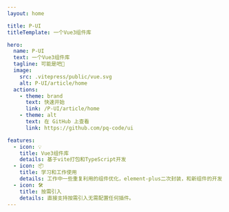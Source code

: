 ```yaml
---
layout: home

title: P-UI
titleTemplate: 一个Vue3组件库

hero:
  name: P-UI
  text: 一个Vue3组件库
  tagline: 可能是吧🤔
  image:
    src: .vitepress/public/vue.svg
    alt: P-UI/article/home
  actions:
    - theme: brand
      text: 快速开始
      link: /P-UI/article/home
    - theme: alt
      text: 在 GitHub 上查看
      link: https://github.com/pq-code/ui

features:
  - icon: 💡
    title: Vue3组件库
    details: 基于vite打包和TypeScript开发
  - icon: 📦
    title: 学习和工作使用
    details: 工作中一些重复利用的组件优化，element-plus二次封装，和新组件的开发
  - icon: 🛠️
    title: 按需引入
    details: 直接支持按需引入无需配置任何插件。
---
```

